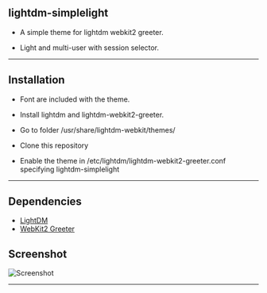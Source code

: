 ## lightdm-simplelight

* A simple theme for lightdm webkit2 greeter.

* Light and multi-user with session selector.

***
## Installation

* Font are included with the theme.

* Install lightdm and lightdm-webkit2-greeter.

* Go to folder /usr/share/lightdm-webkit/themes/

* Clone this repository

* Enable the theme in /etc/lightdm/lightdm-webkit2-greeter.conf specifying lightdm-simplelight

***

## Dependencies
* [LightDM](https://www.archlinux.org/packages/extra/x86_64/lightdm/)
* [WebKit2 Greeter](https://www.archlinux.org/packages/community/x86_64/lightdm-webkit2-greeter/)

## Screenshot
![Screenshot](https://i.imgur.com/uLprkGb.png "Screenshot")
***
